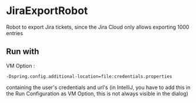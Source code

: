 # JiraExportRobot
Robot to export Jira tickets, since the Jira Cloud only allows exporting 1000 entries

## Run with
VM Option :

    -Dspring.config.additional-location=file:credentials.properties
containing the user's credentials and url's
(in IntelliJ, you have to add this in the Run Configuration as VM Option, this is not always visible in the dialog)